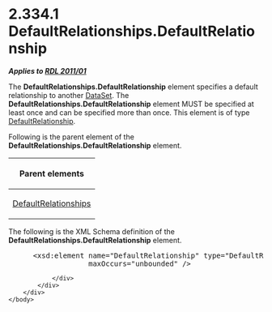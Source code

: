 <html dir="LTR" xmlns:mshelp="http://msdn.microsoft.com/mshelp" xmlns:ddue="http://ddue.schemas.microsoft.com/authoring/2003/5" xmlns:xlink="http://www.w3.org/1999/xlink" xmlns:tool="http://www.microsoft.com/tooltip">
    <head>
        <meta http-equiv="Content-Type" content="text/html; CHARSET=utf-8"></meta>
        <meta name="save" content="history"></meta>
        <title>2.334.1 DefaultRelationships.DefaultRelationship</title>
        <xml>
            <mshelp:toctitle title="2.334.1 DefaultRelationships.DefaultRelationship"></mshelp:toctitle>
            <mshelp:rltitle title="[MS-RDL]: DefaultRelationships.DefaultRelationship"></mshelp:rltitle>
            <mshelp:keyword index="A" term="c8bedb38-b151-4f3f-b079-1421e15f1b30"></mshelp:keyword>
            <mshelp:attr name="DCSext.ContentType" value="open specification"></mshelp:attr>
            <mshelp:attr name="AssetID" value="c8bedb38-b151-4f3f-b079-1421e15f1b30"></mshelp:attr>
            <mshelp:attr name="TopicType" value="kbRef"></mshelp:attr>
            <mshelp:attr name="DCSext.Title" value="[MS-RDL]: DefaultRelationships.DefaultRelationship" />
        </xml>
    </head>
    <body>
        <div id="header">
            <h1 class="heading">2.334.1 DefaultRelationships.DefaultRelationship</h1>
        </div>
        <div id="mainSection">
            <div id="mainBody">
                <div id="allHistory" class="saveHistory"></div>
                <div id="sectionSection0" class="section" name="collapseableSection">
                    

<p><b><i>Applies to </i></b><a href="bf2bab1a-b608-4bcc-b718-1cc1baa9579c.md"><b><i>RDL 2011/01</i></b></a></p>

<p>The <b>DefaultRelationships.DefaultRelationship</b> element
specifies a default relationship to another <a href="a14782b0-2e2f-4305-83a3-3de3fd750b6a.md">DataSet</a>. The <b>DefaultRelationships.DefaultRelationship</b>
element MUST be specified at least once and can be specified more than once.
This element is of type <a href="9fa528f6-2956-4f90-98c8-831aeb45aa26.md">DefaultRelationship</a>.</p>

<p>Following is the parent element of the <b>DefaultRelationships.DefaultRelationship</b>
element.</p>

<table>
 <thead>
  <tr>
   <th>
   <p>Parent elements</p>
   </th>
  </tr>
 </thead>
 <tr>
  <td>
  <p><a href="510f126f-4f23-4af2-8345-a2de687dac58.md">DefaultRelationships</a></p>
  </td>
 </tr>
</table>

<p>The following is the XML Schema definition of the <b>DefaultRelationships.DefaultRelationship</b>
element.</p>

<dl>
<dd>
<div><pre> &lt;xsd:element name=&quot;DefaultRelationship&quot; type=&quot;DefaultRelationshipType&quot; minOccurs=&quot;1&quot;
              maxOccurs=&quot;unbounded&quot; /&gt;
</pre></div>
</dd></dl>


                </div>
            </div>
        </div>
    </body>
</html>